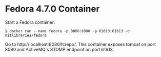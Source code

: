 
Fedora 4.7.0 Container
======================

Start a Fedora container:

    $ docker run --name fedora -p 8080:8080 -p 61613:61613 -d mitlibraries/fedora

Go to http://localhost:8080/fcrepo/. This container exposes tomcat on port 8080 and ActiveMQ's STOMP endpoint on port 61613.
